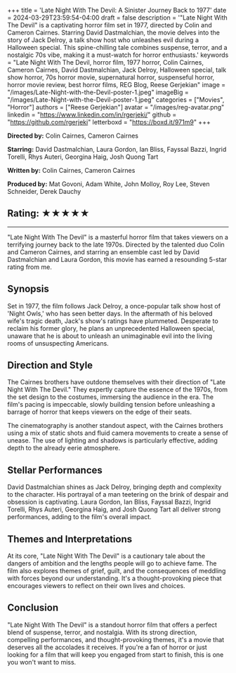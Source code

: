+++
title = 'Late Night With The Devil: A Sinister Journey Back to 1977'
date = 2024-03-29T23:59:54-04:00
draft = false
description = '"Late Night With The Devil" is a captivating horror film set in 1977, directed by Colin and Cameron Cairnes. Starring David Dastmalchian, the movie delves into the story of Jack Delroy, a talk show host who unleashes evil during a Halloween special. This spine-chilling tale combines suspense, terror, and a nostalgic 70s vibe, making it a must-watch for horror enthusiasts.'
keywords = "Late Night With The Devil, horror film, 1977 horror, Colin Cairnes, Cameron Cairnes, David Dastmalchian, Jack Delroy, Halloween special, talk show horror, 70s horror movie, supernatural horror, suspenseful horror, horror movie review, best horror films, REG Blog, Reese Gerjekian"
image = "/images/Late-Night-with-the-Devil-poster-1.jpeg"
imageBig = "/images/Late-Night-with-the-Devil-poster-1.jpeg"
categories = ["Movies", "Horror"]
authors = ["Reese Gerjekian"]
avatar = "/images/reg-avatar.png"
linkedin = "https://www.linkedin.com/in/rgerjeki/"
github = "https://github.com/rgerjeki"
letterboxd = "https://boxd.it/971m9"
+++

**Directed by:** Colin Cairnes, Cameron Cairnes

**Starring:** David Dastmalchian, Laura Gordon, Ian Bliss, Fayssal Bazzi, Ingrid Torelli, Rhys Auteri, Georgina Haig, Josh Quong Tart

**Written by:** Colin Cairnes, Cameron Cairnes

**Produced by:** Mat Govoni, Adam White, John Molloy, Roy Lee, Steven Schneider, Derek Dauchy

## Rating: ★★★★★

---

"Late Night With The Devil" is a masterful horror film that takes viewers on a terrifying journey back to the late 1970s. Directed by the talented duo Colin and Cameron Cairnes, and starring an ensemble cast led by David Dastmalchian and Laura Gordon, this movie has earned a resounding 5-star rating from me.

## Synopsis

Set in 1977, the film follows Jack Delroy, a once-popular talk show host of 'Night Owls,' who has seen better days. In the aftermath of his beloved wife's tragic death, Jack's show's ratings have plummeted. Desperate to reclaim his former glory, he plans an unprecedented Halloween special, unaware that he is about to unleash an unimaginable evil into the living rooms of unsuspecting Americans.

## Direction and Style

The Cairnes brothers have outdone themselves with their direction of "Late Night With The Devil." They expertly capture the essence of the 1970s, from the set design to the costumes, immersing the audience in the era. The film's pacing is impeccable, slowly building tension before unleashing a barrage of horror that keeps viewers on the edge of their seats.

The cinematography is another standout aspect, with the Cairnes brothers using a mix of static shots and fluid camera movements to create a sense of unease. The use of lighting and shadows is particularly effective, adding depth to the already eerie atmosphere.

## Stellar Performances

David Dastmalchian shines as Jack Delroy, bringing depth and complexity to the character. His portrayal of a man teetering on the brink of despair and obsession is captivating. Laura Gordon, Ian Bliss, Fayssal Bazzi, Ingrid Torelli, Rhys Auteri, Georgina Haig, and Josh Quong Tart all deliver strong performances, adding to the film's overall impact.

## Themes and Interpretations

At its core, "Late Night With The Devil" is a cautionary tale about the dangers of ambition and the lengths people will go to achieve fame. The film also explores themes of grief, guilt, and the consequences of meddling with forces beyond our understanding. It's a thought-provoking piece that encourages viewers to reflect on their own lives and choices.

## Conclusion

"Late Night With The Devil" is a standout horror film that offers a perfect blend of suspense, terror, and nostalgia. With its strong direction, compelling performances, and thought-provoking themes, it's a movie that deserves all the accolades it receives. If you're a fan of horror or just looking for a film that will keep you engaged from start to finish, this is one you won't want to miss.